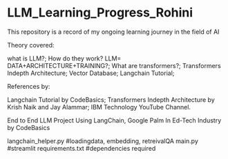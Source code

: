 # LLM_Learning_Progress_Rohini
This repository is a record of my ongoing learning journey in the field of AI

Theory covered:

what is LLM?;
How do they work? LLM= DATA+ARCHITECTURE+TRAINING?;
What are transformers?;
Transformers Indepth Architecture;
Vector Database;
Langchain Tutorial;


References by:

Langchain Tutorial by CodeBasics;
Transformers Indepth Architecture by Krish Naik and Jay Alammar;
IBM Technology YouTube Channel.


End to End LLM Project Using LangChain, Google Palm In Ed-Tech Industry by CodeBasics

langchain_helper.py #loadingdata, embedding, retreivalQA
main.py #streamlit
requirements.txt #dependencies required




